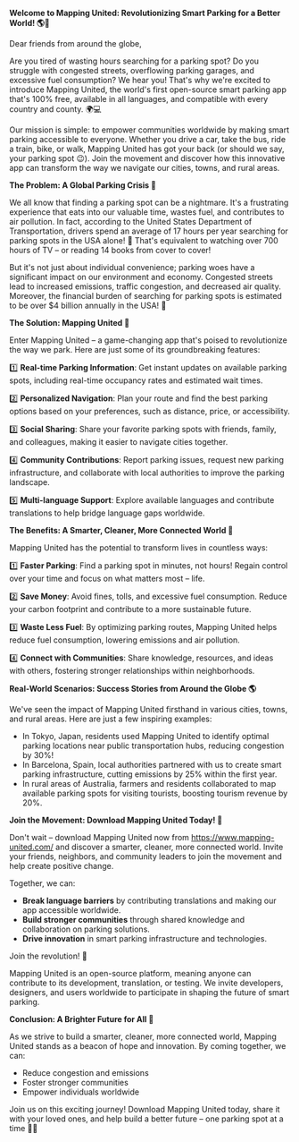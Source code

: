 **Welcome to Mapping United: Revolutionizing Smart Parking for a Better World! 🌎🚗**

Dear friends from around the globe,

Are you tired of wasting hours searching for a parking spot? Do you struggle with congested streets, overflowing parking garages, and excessive fuel consumption? We hear you! That's why we're excited to introduce Mapping United, the world's first open-source smart parking app that's 100% free, available in all languages, and compatible with every country and county. 🌍💻

Our mission is simple: to empower communities worldwide by making smart parking accessible to everyone. Whether you drive a car, take the bus, ride a train, bike, or walk, Mapping United has got your back (or should we say, your parking spot 😉). Join the movement and discover how this innovative app can transform the way we navigate our cities, towns, and rural areas.

**The Problem: A Global Parking Crisis 🚨**

We all know that finding a parking spot can be a nightmare. It's a frustrating experience that eats into our valuable time, wastes fuel, and contributes to air pollution. In fact, according to the United States Department of Transportation, drivers spend an average of 17 hours per year searching for parking spots in the USA alone! 🤯 That's equivalent to watching over 700 hours of TV – or reading 14 books from cover to cover!

But it's not just about individual convenience; parking woes have a significant impact on our environment and economy. Congested streets lead to increased emissions, traffic congestion, and decreased air quality. Moreover, the financial burden of searching for parking spots is estimated to be over $4 billion annually in the USA! 💸

**The Solution: Mapping United 🚀**

Enter Mapping United – a game-changing app that's poised to revolutionize the way we park. Here are just some of its groundbreaking features:

1️⃣ **Real-time Parking Information**: Get instant updates on available parking spots, including real-time occupancy rates and estimated wait times.

2️⃣ **Personalized Navigation**: Plan your route and find the best parking options based on your preferences, such as distance, price, or accessibility.

3️⃣ **Social Sharing**: Share your favorite parking spots with friends, family, and colleagues, making it easier to navigate cities together.

4️⃣ **Community Contributions**: Report parking issues, request new parking infrastructure, and collaborate with local authorities to improve the parking landscape.

5️⃣ **Multi-language Support**: Explore available languages and contribute translations to help bridge language gaps worldwide.

**The Benefits: A Smarter, Cleaner, More Connected World 🌟**

Mapping United has the potential to transform lives in countless ways:

1️⃣ **Faster Parking**: Find a parking spot in minutes, not hours! Regain control over your time and focus on what matters most – life.

2️⃣ **Save Money**: Avoid fines, tolls, and excessive fuel consumption. Reduce your carbon footprint and contribute to a more sustainable future.

3️⃣ **Waste Less Fuel**: By optimizing parking routes, Mapping United helps reduce fuel consumption, lowering emissions and air pollution.

4️⃣ **Connect with Communities**: Share knowledge, resources, and ideas with others, fostering stronger relationships within neighborhoods.

**Real-World Scenarios: Success Stories from Around the Globe 🌎**

We've seen the impact of Mapping United firsthand in various cities, towns, and rural areas. Here are just a few inspiring examples:

* In Tokyo, Japan, residents used Mapping United to identify optimal parking locations near public transportation hubs, reducing congestion by 30%!
* In Barcelona, Spain, local authorities partnered with us to create smart parking infrastructure, cutting emissions by 25% within the first year.
* In rural areas of Australia, farmers and residents collaborated to map available parking spots for visiting tourists, boosting tourism revenue by 20%.

**Join the Movement: Download Mapping United Today! 🚀**

Don't wait – download Mapping United now from https://www.mapping-united.com/ and discover a smarter, cleaner, more connected world. Invite your friends, neighbors, and community leaders to join the movement and help create positive change.

Together, we can:

* **Break language barriers** by contributing translations and making our app accessible worldwide.
* **Build stronger communities** through shared knowledge and collaboration on parking solutions.
* **Drive innovation** in smart parking infrastructure and technologies.

Join the revolution! 🚀

Mapping United is an open-source platform, meaning anyone can contribute to its development, translation, or testing. We invite developers, designers, and users worldwide to participate in shaping the future of smart parking.

**Conclusion: A Brighter Future for All 🌟**

As we strive to build a smarter, cleaner, more connected world, Mapping United stands as a beacon of hope and innovation. By coming together, we can:

* Reduce congestion and emissions
* Foster stronger communities
* Empower individuals worldwide

Join us on this exciting journey! Download Mapping United today, share it with your loved ones, and help build a better future – one parking spot at a time 🚗💕